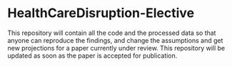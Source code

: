# HealthCareDisruption-Elective


This repository will contain all the code and the processed data so that anyone can reproduce the findings, and change the assumptions and get new projections for a paper currently under review. This repository will be updated as soon as the paper is accepted for publication.
